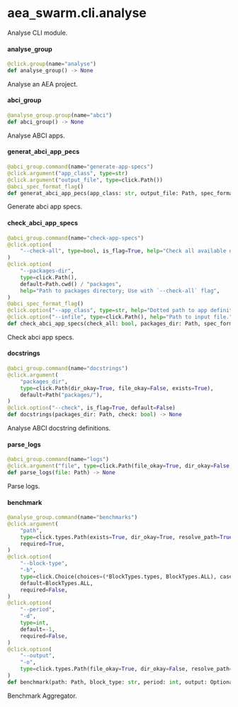 <a id="aea_swarm.cli.analyse"></a>

# aea`_`swarm.cli.analyse

Analyse CLI module.

<a id="aea_swarm.cli.analyse.analyse_group"></a>

#### analyse`_`group

```python
@click.group(name="analyse")
def analyse_group() -> None
```

Analyse an AEA project.

<a id="aea_swarm.cli.analyse.abci_group"></a>

#### abci`_`group

```python
@analyse_group.group(name="abci")
def abci_group() -> None
```

Analyse ABCI apps.

<a id="aea_swarm.cli.analyse.generat_abci_app_pecs"></a>

#### generat`_`abci`_`app`_`pecs

```python
@abci_group.command(name="generate-app-specs")
@click.argument("app_class", type=str)
@click.argument("output_file", type=click.Path())
@abci_spec_format_flag()
def generat_abci_app_pecs(app_class: str, output_file: Path, spec_format: str) -> None
```

Generate abci app specs.

<a id="aea_swarm.cli.analyse.check_abci_app_specs"></a>

#### check`_`abci`_`app`_`specs

```python
@abci_group.command(name="check-app-specs")
@click.option(
    "--check-all", type=bool, is_flag=True, help="Check all available definitions."
)
@click.option(
    "--packages-dir",
    type=click.Path(),
    default=Path.cwd() / "packages",
    help="Path to packages directory; Use with `--check-all` flag",
)
@abci_spec_format_flag()
@click.option("--app_class", type=str, help="Dotted path to app definition class.")
@click.option("--infile", type=click.Path(), help="Path to input file.")
def check_abci_app_specs(check_all: bool, packages_dir: Path, spec_format: str, app_class: str, infile: Path) -> None
```

Check abci app specs.

<a id="aea_swarm.cli.analyse.docstrings"></a>

#### docstrings

```python
@abci_group.command(name="docstrings")
@click.argument(
    "packages_dir",
    type=click.Path(dir_okay=True, file_okay=False, exists=True),
    default=Path("packages/"),
)
@click.option("--check", is_flag=True, default=False)
def docstrings(packages_dir: Path, check: bool) -> None
```

Analyse ABCI docstring definitions.

<a id="aea_swarm.cli.analyse.parse_logs"></a>

#### parse`_`logs

```python
@abci_group.command(name="logs")
@click.argument("file", type=click.Path(file_okay=True, dir_okay=False, exists=True))
def parse_logs(file: Path) -> None
```

Parse logs.

<a id="aea_swarm.cli.analyse.benchmark"></a>

#### benchmark

```python
@analyse_group.command(name="benchmarks")
@click.argument(
    "path",
    type=click.types.Path(exists=True, dir_okay=True, resolve_path=True),
    required=True,
)
@click.option(
    "--block-type",
    "-b",
    type=click.Choice(choices=(*BlockTypes.types, BlockTypes.ALL), case_sensitive=True),
    default=BlockTypes.ALL,
    required=False,
)
@click.option(
    "--period",
    "-d",
    type=int,
    default=-1,
    required=False,
)
@click.option(
    "--output",
    "-o",
    type=click.types.Path(file_okay=True, dir_okay=False, resolve_path=True),
)
def benchmark(path: Path, block_type: str, period: int, output: Optional[Path]) -> None
```

Benchmark Aggregator.

